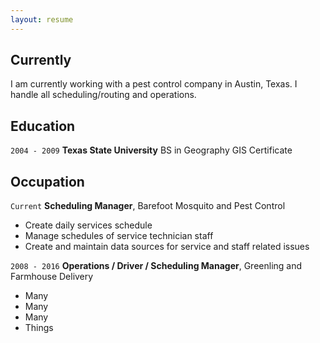```yaml
---
layout: resume
---
```

## Currently

I am currently working with a pest control company in Austin, Texas. I handle all scheduling/routing and operations. 

## Education

`2004 - 2009`
__Texas State University__
BS in Geography
GIS Certificate

## Occupation

`Current`
__Scheduling Manager__, Barefoot Mosquito and Pest Control 

- Create daily services schedule
- Manage schedules of service technician staff
- Create and maintain data sources for service and staff related issues

`2008 - 2016`
__Operations / Driver / Scheduling Manager__, Greenling and Farmhouse Delivery 

- Many
- Many
- Many
- Things



<!-- ### Footer

Last updated: September 2020 -->


